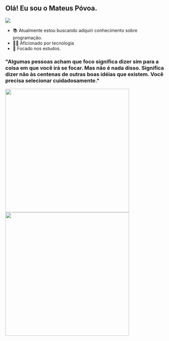 ## Olá! Eu sou o Mateus Póvoa. ## 

<img src="https://komarev.com/ghpvc/?username=mateus5473&amp;color=yellow" style="max-width: 100%;">

- 📚 Atualmente estou buscando adquiri conhecimento sobre programação.
- 👨‍💻 Aficionado por tecnologia
- 🎯 Focado nos estudos.
### "Algumas pessoas acham que foco significa dizer sim para a coisa em que você irá se focar. Mas não é nada disso. Significa dizer não às centenas de outras boas idéias que existem. Você precisa selecionar cuidadosamente."

<div align="left"><img width="390em" src="https://github-readme-stats.vercel.app/api?username=mateus5473&amp;show_icons=true&amp;theme=dark" style="max-width: 100%;"> 
<div align="left"><img width="390em" src="https://github-readme-stats.vercel.app/api/top-langs/?username=mateus5473&amp;layout=compact&amp;theme=dark" style="max-width: 100%;"></div>
</div>

